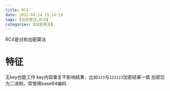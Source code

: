 ```yaml
---
title: RC4
date: 2022-04-24 15:14:19
tags: [加密算法,RC4]
categories: [加密算法]
---
```


RC4是对称加密算法
# 特征
无key也能工作
key内容重复不影响结果，比如`123`与`123123`加密结果一致
加密后为二进制，常使用base64编码